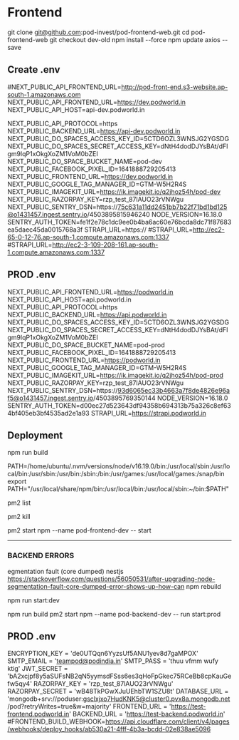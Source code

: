 # Frontend
git clone git@github.com:pod-invest/pod-frontend-web.git
cd pod-frontend-web
git checkout dev-old
npm install --force
npm update axios --save

## Create .env
#NEXT_PUBLIC_API_FRONTEND_URL=http://pod-front-end.s3-website.ap-south-1.amazonaws.com
NEXT_PUBLIC_API_FRONTEND_URL=https://dev.podworld.in
NEXT_PUBLIC_API_HOST=api-dev.podworld.in

NEXT_PUBLIC_API_PROTOCOL=https
NEXT_PUBLIC_BACKEND_URL=https://api-dev.podworld.in
NEXT_PUBLIC_DO_SPACES_ACCESS_KEY_ID=5CTD6OZL3WNSJG2YGSDG
NEXT_PUBLIC_DO_SPACES_SECRET_ACCESS_KEY=dNtH4dodDJYsBAt/dFIgm9lqP1xOkgXoZM1VoM0bZEI
NEXT_PUBLIC_DO_SPACE_BUCKET_NAME=pod-dev
NEXT_PUBLIC_FACEBOOK_PIXEL_ID=1641888729205413
NEXT_PUBLIC_FRONTEND_URL=https://dev.podworld.in
NEXT_PUBLIC_GOOGLE_TAG_MANAGER_ID=GTM-W5H2R4S
NEXT_PUBLIC_IMAGEKIT_URL=https://ik.imagekit.io/q2jhoz54h/pod-dev
NEXT_PUBLIC_RAZORPAY_KEY=rzp_test_87lAUO23rVNWgu
NEXT_PUBLIC_SENTRY_DSN=https://75c631a11dd2451bb7b22f71bd1bd125@o1431457.ingest.sentry.io/4503895815946240
NODE_VERSION=16.18.0
SENTRY_AUTH_TOKEN=fe1f2e78c1dc9ee0b4ba6ac60e76bcda8dc71f87683ea5daec45da0015768a3f
STRAPI_URL=https://
#STRAPI_URL=http://ec2-65-0-12-76.ap-south-1.compute.amazonaws.com:1337
#STRAPI_URL=http://ec2-3-109-208-161.ap-south-1.compute.amazonaws.com:1337


## PROD .env
NEXT_PUBLIC_API_FRONTEND_URL=https://podworld.in
NEXT_PUBLIC_API_HOST=api.podworld.in
NEXT_PUBLIC_API_PROTOCOL=https
NEXT_PUBLIC_BACKEND_URL=https://api.podworld.in
NEXT_PUBLIC_DO_SPACES_ACCESS_KEY_ID=5CTD6OZL3WNSJG2YGSDG
NEXT_PUBLIC_DO_SPACES_SECRET_ACCESS_KEY=dNtH4dodDJYsBAt/dFIgm9lqP1xOkgXoZM1VoM0bZEI
NEXT_PUBLIC_DO_SPACE_BUCKET_NAME=pod-prod
NEXT_PUBLIC_FACEBOOK_PIXEL_ID=1641888729205413
NEXT_PUBLIC_FRONTEND_URL=https://podworld.in
NEXT_PUBLIC_GOOGLE_TAG_MANAGER_ID=GTM-W5H2R4S
NEXT_PUBLIC_IMAGEKIT_URL=https://ik.imagekit.io/q2jhoz54h/pod-prod
NEXT_PUBLIC_RAZORPAY_KEY=rzp_test_87lAUO23rVNWgu
NEXT_PUBLIC_SENTRY_DSN=https://93d6065ec33b4663a7f8de4826e96af5@o1431457.ingest.sentry.io/4503895769350144
NODE_VERSION=16.18.0
SENTRY_AUTH_TOKEN=d00ec27d523643df94358b694313b75a326c8ef634bf405eb3bf4535ad2e1a93
STRAPI_URL=https://strapi.podworld.in

## Deployment

npm run build

PATH=/home/ubuntu/.nvm/versions/node/v16.19.0/bin:/usr/local/sbin:/usr/local/bin:/usr/sbin:/usr/bin:/sbin:/bin:/usr/games:/usr/local/games:/snap/bin
export PATH="/usr/local/share/npm/bin:/usr/local/bin:/usr/local/sbin:~/bin:$PATH"

pm2 list

pm2 kill

pm2 start npm --name pod-frontend-dev -- start

--------------------------------------------------------------------

### BACKEND ERRORS

egmentation fault (core dumped) nestjs
https://stackoverflow.com/questions/56050531/after-upgrading-node-segmentation-fault-core-dumped-error-shows-up-how-can
npm rebuild

npm run start:dev

npm run build
pm2 start npm --name pod-backend-dev -- run start:prod

## PROD .env
ENCRYPTION_KEY = 'de0UTQqn6YyzsUf5ANU1yev8d7gaMPOX'
SMTP_EMAIL = 'teampod@podindia.in'
SMTP_PASS = 'thuu vfmm wufy ktig'
JWT_SECRET = 'bA2xcjpf8y5aSUFsNB2qN5yymsdFSss6es3qHoFpGkec75RCeBb8cpKauGefw5qy4'
RAZORPAY_KEY = 'rzp_test_87lAUO23rVNWgu'
RAZORPAY_SECRET = 'wB48TkPGwXJuUEhbTW1SZU8t'
DATABASE_URL = 'mongodb+srv://poduser:gsclxjxo7HudKNK5@cluster0.pvx8a.mongodb.net/pod?retryWrites=true&w=majority'
FRONTEND_URL = 'https://test-frontend.podworld.in'
BACKEND_URL = 'https://test-backend.podworld.in'
#FRONTEND_BUILD_WEBHOOK=https://api.cloudflare.com/client/v4/pages/webhooks/deploy_hooks/ab530a21-4fff-4b3a-bcdd-02e838ae5096


